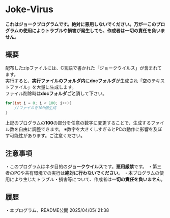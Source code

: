 # Joke-Virus

**これはジョークプログラムです。絶対に悪用しないでください。万が一このプログラムの使用によりトラブルや損害が発生しても、作成者は一切の責任を負いません。**

## 概要

配布したzipファイルには、C言語で書かれた「ジョークウイルス」が含まれてます。
</br>
実行すると、**実行ファイルのフォルダ内**に**docフォルダ**が生成され「空のテキストファイル」を大量に生成します。
</br>
ファイル削除時は**docフォルダごと**消して下さい。

```c
for(int i = 0; i < 100; i++){
    //ファイルを100個生成
}
```
上記のプログラムの**100**の部分を任意の数字に変更することで、生成するファイル数を自由に調整できます。
※数字を大きくしすぎるとPCの動作に影響を及ぼす可能性があります。ご注意ください。

## 注意事項
・このプログラムはネタ目的の**ジョークウイルス**です。**悪用厳禁**です。
・第三者のPCや共有環境での実行は**絶対に行わないでください**。
・本プログラムの使用により生じたトラブル・損害等について、作成者は**一切の責任を負いません**。

## 履歴
・本プログラム、README公開  2025/04/05/ 21:38
